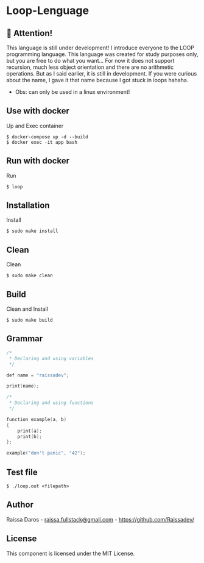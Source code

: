 # Loop-Lenguage

## :stop_sign: Attention!

This language is still under development!
I introduce everyone to the LOOP programming language. This language was created for study purposes only, but you are free to do what you want... 
For now it does not support recursion, much less object orientation and there are no arithmetic operations. But as I said earlier, it is still in development.
If you were curious about the name, I gave it that name because I got stuck in loops hahaha.

- Obs: can only be used in a linux environment!

## Use with docker
Up and Exec container
```
$ docker-compose up -d --build
$ docker exec -it app bash
```

## Run with docker
Run
```
$ loop
```

## Installation
Install
```
$ sudo make install
```

## Clean
Clean
```
$ sudo make clean
```

## Build
Clean and Install
```
$ sudo make build
```


## Grammar
```C
/*
 * Declaring and using variables
 */

def name = "raissadev";

print(name);

/*
 * Declaring and using functions
 */

function example(a, b)
{
    print(a);
    print(b);
};

example("don't panic", "42");
```

## Test file
```
$ ./loop.out <filepath>
```


## Author
Raissa Daros - raissa.fullstack@gmail.com - https://github.com/Raissadev/

## License
This component is licensed under the MIT License.

